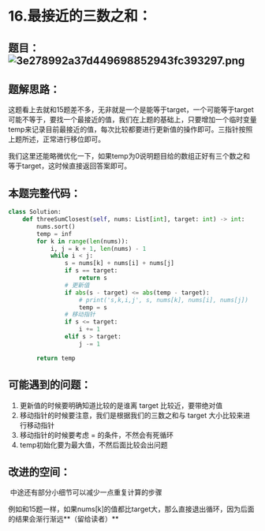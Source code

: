 # 16.最接近的三数之和：

## 题目：![3e278992a37d449698852943fc393297.png](https://i-blog.csdnimg.cn/blog_migrate/bab6a5450af23cd8b9dcd235bb1db493.png)

## 题解思路：

​    这题看上去就和15题差不多，无非就是一个是能等于target，一个可能等于target可能不等于，要找一个最接近的值，我们在上题的基础上，只要增加一个临时变量temp来记录目前最接近的值，每次比较都要进行更新值的操作即可。三指针按照上题所述，正常进行移位即可。

​    我们这里还能略微优化一下，如果temp为0说明题目给的数组正好有三个数之和等于target，这时候直接返回答案即可。

## 本题完整代码：

```python
class Solution:
    def threeSumClosest(self, nums: List[int], target: int) -> int:
        nums.sort()
        temp = inf
        for k in range(len(nums)):
            i, j = k + 1, len(nums) - 1
            while i < j:
                s = nums[k] + nums[i] + nums[j]
                if s == target:
                    return s
                # 更新值
                if abs(s - target) <= abs(temp - target):
                    # print('s,k,i,j', s, nums[k], nums[i], nums[j])
                    temp = s
                # 移动指针
                if s <= target:
                    i += 1
                elif s > target:
                    j -= 1

        return temp
```



## 可能遇到的问题：

1. 更新值的时候要明确知道比较的是谁离 target 比较近，要带绝对值
2. 移动指针的时候要注意，我们是根据我们的三数之和与 target 大小比较来进行移动指针
3. 移动指针的时候要考虑 = 的条件，不然会有死循环
4. temp初始化要为最大值，不然后面比较会出问题

## 改进的空间：

​    中途还有部分小细节可以减少一点重复计算的步骤

​    例如和15题一样，如果nums[k]的值都比target大，那么直接退出循环，因为后面的结果会渐行渐远**（留给读者）**